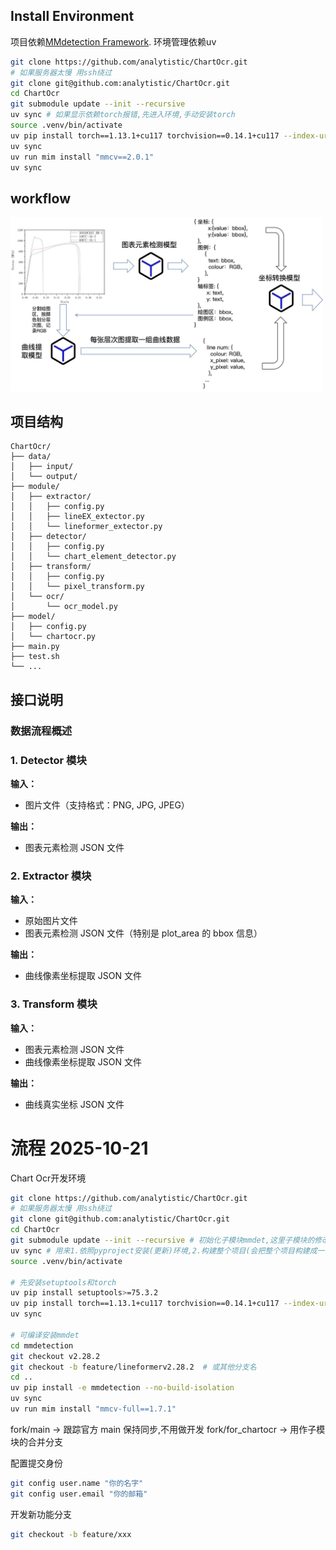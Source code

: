 ## Install Environment

项目依赖[MMdetection Framework](https://github.com/open-mmlab/mmdetection).
环境管理依赖uv

```bash
git clone https://github.com/analytistic/ChartOcr.git
# 如果服务器太慢 用ssh绕过
git clone git@github.com:analytistic/ChartOcr.git
cd ChartOcr
git submodule update --init --recursive
uv sync # 如果显示依赖torch报错,先进入环境,手动安装torch
source .venv/bin/activate
uv pip install torch==1.13.1+cu117 torchvision==0.14.1+cu117 --index-url https://download.pytorch.org/whl/cu117 
uv sync 
uv run mim install "mmcv==2.0.1"
uv sync
```

## workflow

<img src="chartocr workflow.jpg" width="500">

## 项目结构

```text
ChartOcr/
├── data/
│   ├── input/
│   └── output/
├── module/
│   ├── extractor/
│   │   ├── config.py
│   │   ├── lineEX_extector.py
│   │   └── lineformer_extector.py
│   ├── detector/
│   │   ├── config.py
│   │   └── chart_element_detector.py
│   ├── transform/
│   │   ├── config.py
│   │   └── pixel_transform.py
│   └── ocr/
│       └── ocr_model.py
├── model/
│   ├── config.py
│   └── chartocr.py
├── main.py
├── test.sh
└── ...

```

## 接口说明

### 数据流程概述

### 1. Detector 模块

**输入：**

- 图片文件（支持格式：PNG, JPG, JPEG）

**输出：**

- 图表元素检测 JSON 文件

### 2. Extractor 模块

**输入：**

- 原始图片文件
- 图表元素检测 JSON 文件（特别是 plot_area 的 bbox 信息）

**输出：**

- 曲线像素坐标提取 JSON 文件

### 3. Transform 模块

**输入：**

- 图表元素检测 JSON 文件
- 曲线像素坐标提取 JSON 文件

**输出：**

- 曲线真实坐标 JSON 文件

# 流程 2025-10-21

Chart Ocr开发环境

```bash
git clone https://github.com/analytistic/ChartOcr.git
# 如果服务器太慢 用ssh绕过
git clone git@github.com:analytistic/ChartOcr.git
cd ChartOcr
git submodule update --init --recursive # 初始化子模块mmdet,这里子模块的修改有自己的git仓库,是从官方仓库fork的
uv sync # 用来1.依照pyproject安装(更新)环境,2.构建整个项目(会把整个项目构建成一个包,过程中忽略mmdet文件夹)可能会遇到没安装torch的问题
source .venv/bin/activate

# 先安装setuptools和torch
uv pip install setuptools>=75.3.2
uv pip install torch==1.13.1+cu117 torchvision==0.14.1+cu117 --index-url https://download.pytorch.org/whl/cu117
uv sync

# 可编译安装mmdet
cd mmdetection
git checkout v2.28.2
git checkout -b feature/lineformerv2.28.2  # 或其他分支名
cd ..
uv pip install -e mmdetection --no-build-isolation
uv sync
uv run mim install "mmcv-full==1.7.1"
```

fork/main         →  跟踪官方 main 保持同步,不用做开发
fork/for_chartocr → 用作子模块的合并分支

配置提交身份

```bash
git config user.name "你的名字"
git config user.email "你的邮箱"
```

开发新功能分支

```bash
git checkout -b feature/xxx
```
